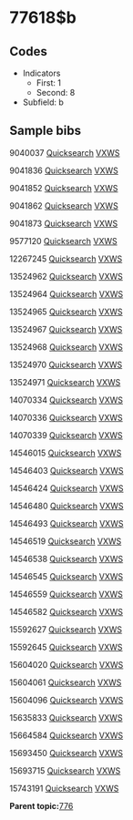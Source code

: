 # 77618$b

## Codes

-   Indicators
    -   First: 1
    -   Second: 8
-   Subfield: b

## Sample bibs

9040037 [Quicksearch](https://search.library.yale.edu/catalog/9040037) [VXWS](http://prodorbis.library.yale.edu:7014/vxws/GetHoldingsService?bibId=9040037)

9041836 [Quicksearch](https://search.library.yale.edu/catalog/9041836) [VXWS](http://prodorbis.library.yale.edu:7014/vxws/GetHoldingsService?bibId=9041836)

9041852 [Quicksearch](https://search.library.yale.edu/catalog/9041852) [VXWS](http://prodorbis.library.yale.edu:7014/vxws/GetHoldingsService?bibId=9041852)

9041862 [Quicksearch](https://search.library.yale.edu/catalog/9041862) [VXWS](http://prodorbis.library.yale.edu:7014/vxws/GetHoldingsService?bibId=9041862)

9041873 [Quicksearch](https://search.library.yale.edu/catalog/9041873) [VXWS](http://prodorbis.library.yale.edu:7014/vxws/GetHoldingsService?bibId=9041873)

9577120 [Quicksearch](https://search.library.yale.edu/catalog/9577120) [VXWS](http://prodorbis.library.yale.edu:7014/vxws/GetHoldingsService?bibId=9577120)

12267245 [Quicksearch](https://search.library.yale.edu/catalog/12267245) [VXWS](http://prodorbis.library.yale.edu:7014/vxws/GetHoldingsService?bibId=12267245)

13524962 [Quicksearch](https://search.library.yale.edu/catalog/13524962) [VXWS](http://prodorbis.library.yale.edu:7014/vxws/GetHoldingsService?bibId=13524962)

13524964 [Quicksearch](https://search.library.yale.edu/catalog/13524964) [VXWS](http://prodorbis.library.yale.edu:7014/vxws/GetHoldingsService?bibId=13524964)

13524965 [Quicksearch](https://search.library.yale.edu/catalog/13524965) [VXWS](http://prodorbis.library.yale.edu:7014/vxws/GetHoldingsService?bibId=13524965)

13524967 [Quicksearch](https://search.library.yale.edu/catalog/13524967) [VXWS](http://prodorbis.library.yale.edu:7014/vxws/GetHoldingsService?bibId=13524967)

13524968 [Quicksearch](https://search.library.yale.edu/catalog/13524968) [VXWS](http://prodorbis.library.yale.edu:7014/vxws/GetHoldingsService?bibId=13524968)

13524970 [Quicksearch](https://search.library.yale.edu/catalog/13524970) [VXWS](http://prodorbis.library.yale.edu:7014/vxws/GetHoldingsService?bibId=13524970)

13524971 [Quicksearch](https://search.library.yale.edu/catalog/13524971) [VXWS](http://prodorbis.library.yale.edu:7014/vxws/GetHoldingsService?bibId=13524971)

14070334 [Quicksearch](https://search.library.yale.edu/catalog/14070334) [VXWS](http://prodorbis.library.yale.edu:7014/vxws/GetHoldingsService?bibId=14070334)

14070336 [Quicksearch](https://search.library.yale.edu/catalog/14070336) [VXWS](http://prodorbis.library.yale.edu:7014/vxws/GetHoldingsService?bibId=14070336)

14070339 [Quicksearch](https://search.library.yale.edu/catalog/14070339) [VXWS](http://prodorbis.library.yale.edu:7014/vxws/GetHoldingsService?bibId=14070339)

14546015 [Quicksearch](https://search.library.yale.edu/catalog/14546015) [VXWS](http://prodorbis.library.yale.edu:7014/vxws/GetHoldingsService?bibId=14546015)

14546403 [Quicksearch](https://search.library.yale.edu/catalog/14546403) [VXWS](http://prodorbis.library.yale.edu:7014/vxws/GetHoldingsService?bibId=14546403)

14546424 [Quicksearch](https://search.library.yale.edu/catalog/14546424) [VXWS](http://prodorbis.library.yale.edu:7014/vxws/GetHoldingsService?bibId=14546424)

14546480 [Quicksearch](https://search.library.yale.edu/catalog/14546480) [VXWS](http://prodorbis.library.yale.edu:7014/vxws/GetHoldingsService?bibId=14546480)

14546493 [Quicksearch](https://search.library.yale.edu/catalog/14546493) [VXWS](http://prodorbis.library.yale.edu:7014/vxws/GetHoldingsService?bibId=14546493)

14546519 [Quicksearch](https://search.library.yale.edu/catalog/14546519) [VXWS](http://prodorbis.library.yale.edu:7014/vxws/GetHoldingsService?bibId=14546519)

14546538 [Quicksearch](https://search.library.yale.edu/catalog/14546538) [VXWS](http://prodorbis.library.yale.edu:7014/vxws/GetHoldingsService?bibId=14546538)

14546545 [Quicksearch](https://search.library.yale.edu/catalog/14546545) [VXWS](http://prodorbis.library.yale.edu:7014/vxws/GetHoldingsService?bibId=14546545)

14546559 [Quicksearch](https://search.library.yale.edu/catalog/14546559) [VXWS](http://prodorbis.library.yale.edu:7014/vxws/GetHoldingsService?bibId=14546559)

14546582 [Quicksearch](https://search.library.yale.edu/catalog/14546582) [VXWS](http://prodorbis.library.yale.edu:7014/vxws/GetHoldingsService?bibId=14546582)

15592627 [Quicksearch](https://search.library.yale.edu/catalog/15592627) [VXWS](http://prodorbis.library.yale.edu:7014/vxws/GetHoldingsService?bibId=15592627)

15592645 [Quicksearch](https://search.library.yale.edu/catalog/15592645) [VXWS](http://prodorbis.library.yale.edu:7014/vxws/GetHoldingsService?bibId=15592645)

15604020 [Quicksearch](https://search.library.yale.edu/catalog/15604020) [VXWS](http://prodorbis.library.yale.edu:7014/vxws/GetHoldingsService?bibId=15604020)

15604061 [Quicksearch](https://search.library.yale.edu/catalog/15604061) [VXWS](http://prodorbis.library.yale.edu:7014/vxws/GetHoldingsService?bibId=15604061)

15604096 [Quicksearch](https://search.library.yale.edu/catalog/15604096) [VXWS](http://prodorbis.library.yale.edu:7014/vxws/GetHoldingsService?bibId=15604096)

15635833 [Quicksearch](https://search.library.yale.edu/catalog/15635833) [VXWS](http://prodorbis.library.yale.edu:7014/vxws/GetHoldingsService?bibId=15635833)

15664584 [Quicksearch](https://search.library.yale.edu/catalog/15664584) [VXWS](http://prodorbis.library.yale.edu:7014/vxws/GetHoldingsService?bibId=15664584)

15693450 [Quicksearch](https://search.library.yale.edu/catalog/15693450) [VXWS](http://prodorbis.library.yale.edu:7014/vxws/GetHoldingsService?bibId=15693450)

15693715 [Quicksearch](https://search.library.yale.edu/catalog/15693715) [VXWS](http://prodorbis.library.yale.edu:7014/vxws/GetHoldingsService?bibId=15693715)

15743191 [Quicksearch](https://search.library.yale.edu/catalog/15743191) [VXWS](http://prodorbis.library.yale.edu:7014/vxws/GetHoldingsService?bibId=15743191)

**Parent topic:**[776](../../tags/776/776.md)

